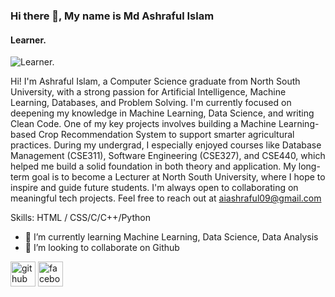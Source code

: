 ### Hi there 👋, My name is Md Ashraful Islam
#### Learner.
![Learner.](https://scontent.fcgp31-1.fna.fbcdn.net/v/t39.30808-6/487864227_3961837097467305_6926560111898026563_n.jpg?_nc_cat=107&ccb=1-7&_nc_sid=6ee11a&_nc_eui2=AeFsCUdEzU00Q_BaiTd0hJ2lZmfsbZHJ_R5mZ-xtkcn9Hjj56o5BWSPAY9zadKRxTPo4uo0-TEl1VFjD2Va5n8jn&_nc_ohc=lGL-ZWy5qRoQ7kNvwE1K_20&_nc_oc=AdlIScL447l_oYj7PIKIeuNybgYtBE0suWUhWjYgYy_iOKd7lGLBlHUdrFOfjWfYcWg&_nc_zt=23&_nc_ht=scontent.fcgp31-1.fna&_nc_gid=A74QVre_Gf66Lgo31TBM_Q&oh=00_AfEB2r75mRBcVgWDdsJwlkW9sK80AZ01jYrwYBW1vISwmw&oe=67F87FDC)

Hi! I'm Ashraful Islam, a Computer Science graduate from North South University, with a strong passion for Artificial Intelligence, Machine Learning, Databases, and Problem Solving. I'm currently focused on deepening my knowledge in Machine Learning, Data Science, and writing Clean Code. One of my key projects involves building a Machine Learning-based Crop Recommendation System to support smarter agricultural practices. During my undergrad, I especially enjoyed courses like Database Management (CSE311), Software Engineering (CSE327), and CSE440, which helped me build a solid foundation in both theory and application. My long-term goal is to become a Lecturer at North South University, where I hope to inspire and guide future students. I'm always open to collaborating on meaningful tech projects. Feel free to reach out at aiashraful09@gmail.com

Skills:  HTML / CSS/C/C++/Python

- 🌱 I’m currently learning Machine Learning, Data Science, Data Analysis 
- 👯 I’m looking to collaborate on Github 


[<img src='https://cdn.jsdelivr.net/npm/simple-icons@3.0.1/icons/github.svg' alt='github' height='40'>](https://github.com/Ashraful1Islam)  [<img src='https://cdn.jsdelivr.net/npm/simple-icons@3.0.1/icons/facebook.svg' alt='facebook' height='40'>](https://www.facebook.com/https://www.facebook.com/vaiyyaa)  

